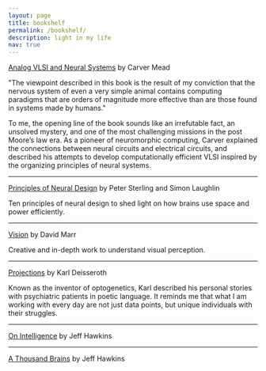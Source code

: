 ```yaml
---
layout: page
title: bookshelf
permalink: /bookshelf/
description: light in my life
nav: true
---
```


[Analog VLSI and Neural Systems](https://www.amazon.com/Analog-VLSI-Neural-Systems-Carver/dp/0201059924) by Carver Mead

"The viewpoint described in this book is the result of my conviction that the nervous system of even a very simple animal contains computing paradigms that are orders of magnitude more effective than are those found in systems made by humans." 

To me, the opening line of the book sounds like an irrefutable fact, an unsolved mystery, and one of the most challenging missions in the post Moore’s law era.  As a pioneer of neuromorphic computing, Carver explained the connections between neural circuits and electrical circuits, and described his attempts to develop computationally efficient VLSI inspired by the organizing principles of neural systems.

---

[Principles of Neural Design](https://mitpress.mit.edu/books/principles-neural-design) by Peter Sterling and Simon Laughlin

Ten principles of neural design to shed light on how brains use space and power efficiently.

---

[Vision](https://mitpress.mit.edu/books/vision) by David Marr

Creative and in-depth work to understand visual perception.

---

[Projections](https://www.amazon.com/Projections-Story-Emotions-Karl-Deisseroth/dp/1984853694) by Karl Deisseroth

Known as the inventor of optogenetics, Karl described his personal stories with psychiatric patients in poetic language. It reminds me that what I am working with every day are not just data points, but unique individuals with their struggles.

---

[On Intelligence](https://numenta.com/resources/on-intelligence/) by Jeff Hawkins

---

[A Thousand Brains](https://numenta.com/a-thousand-brains-by-jeff-hawkins) by Jeff Hawkins
